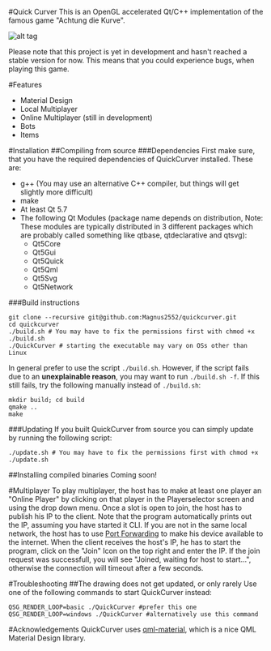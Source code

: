#Quick Curver
This is an OpenGL accelerated Qt/C++ implementation of the famous game "Achtung die Kurve".

![alt tag](http://i.imgur.com/IGa3NwA.png)

Please note that this project is yet in development and hasn't reached a stable version for now. This means that you could experience bugs, when playing this game.

#Features
* Material Design
* Local Multiplayer
* Online Multiplayer (still in development)
* Bots
* Items


#Installation
##Compiling from source
###Dependencies
First make sure, that you have the required dependencies of QuickCurver installed. These are:

* g++ (You may use an alternative C++ compiler, but things will get slightly more difficult)
* make
* At least Qt 5.7
* The following Qt Modules (package name depends on distribution, Note: These modules are typically distributed in 3 different packages which are probably called something like qtbase, qtdeclarative and qtsvg):
	- Qt5Core
	- Qt5Gui
	- Qt5Quick
	- Qt5Qml
	- Qt5Svg
	- Qt5Network

###Build instructions
```{r, engine='bash', count_lines}
git clone --recursive git@github.com:Magnus2552/quickcurver.git
cd quickcurver
./build.sh # You may have to fix the permissions first with chmod +x ./build.sh
./QuickCurver # starting the executable may vary on OSs other than Linux
```

In general prefer to use the script `./build.sh`. However, if the script fails due to an **unexplainable reason**, you may want to run `./build.sh -f`. If this still fails, try the following manually instead of `./build.sh`:
```{r, engine='bash', count_lines}
mkdir build; cd build
qmake ..
make
```

###Updating
If you built QuickCurver from source you can simply update by running the following script:
```{r, engine='bash', count_lines}
./update.sh # You may have to fix the permissions first with chmod +x ./update.sh
```

##Installing compiled binaries
Coming soon!

#Multiplayer
To play multiplayer, the host has to make at least one player an "Online Player" by clicking on that player in the Playerselector screen and using the drop down menu. Once a slot is open to join, the host has to publish his IP to the client. Note that the program automatically prints out the IP, assuming you have started it CLI. If you are not in the same local network, the host has to use [Port Forwarding](https://en.wikipedia.org/wiki/Port_forwarding) to make his device available to the internet. When the client receives the host's IP, he has to start the program, click on the "Join" Icon on the top right and enter the IP. If the join request was successfull, you will see "Joined, waiting for host to start...", otherwise the connection will timeout after a few seconds.

#Troubleshooting
##The drawing does not get updated, or only rarely
Use one of the following commands to start QuickCurver instead:
```{r, engine='bash', count_lines}
QSG_RENDER_LOOP=basic ./QuickCurver #prefer this one
QSG_RENDER_LOOP=windows ./QuickCurver #alternatively use this command
```

#Acknowledgements
QuickCurver uses [qml-material](https://github.com/papyros/qml-material), which is a nice QML Material Design library.
